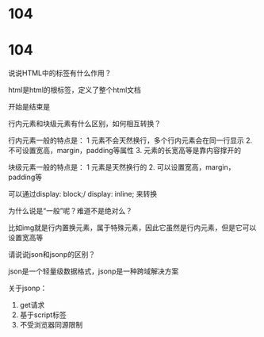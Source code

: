 # 104

# 104

说说HTML中的<html>标签有什么作用？

html是html的根标签，定义了整个html文档

开始是<html>结束是</html>

行内元素和块级元素有什么区别，如何相互转换？

行内元素一般的特点是： 1 元素不会天然换行，多个行内元素会在同一行显示 2. 不可设置宽高，margin，padding等属性 3. 元素的长宽高等是靠内容撑开的

块级元素一般的特点是： 1 元素是天然换行的 2. 可以设置宽高，margin，padding等

可以通过display: block;/ display: inline; 来转换

为什么说是“一般”呢？难道不是绝对么？

比如img就是行内置换元素，属于特殊元素，因此它虽然是行内元素，但是它可以设置宽高等

请说说json和jsonp的区别？

json是一个轻量级数据格式，jsonp是一种跨域解决方案

关于jsonp：

1. get请求
2. 基于script标签
3. 不受浏览器同源限制